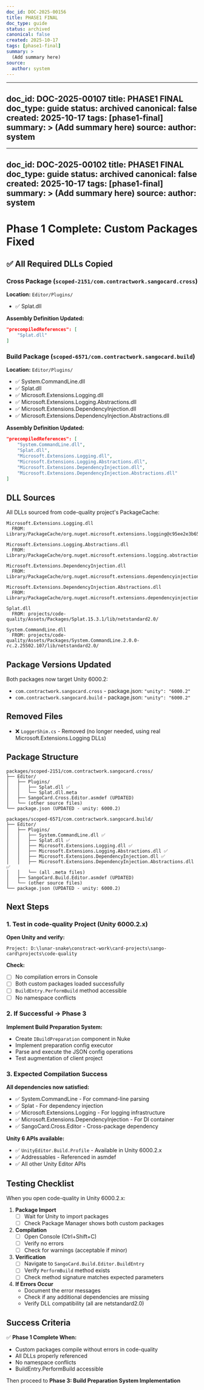 ```yaml
---
doc_id: DOC-2025-00156
title: PHASE1 FINAL
doc_type: guide
status: archived
canonical: false
created: 2025-10-17
tags: [phase1-final]
summary: >
  (Add summary here)
source:
  author: system
---
```

---
doc_id: DOC-2025-00107
title: PHASE1 FINAL
doc_type: guide
status: archived
canonical: false
created: 2025-10-17
tags: [phase1-final]
summary: >
  (Add summary here)
source:
  author: system
---
---
doc_id: DOC-2025-00102
title: PHASE1 FINAL
doc_type: guide
status: archived
canonical: false
created: 2025-10-17
tags: [phase1-final]
summary: >
  (Add summary here)
source:
  author: system
---
# Phase 1 Complete: Custom Packages Fixed

## ✅ All Required DLLs Copied

### Cross Package (`scoped-2151/com.contractwork.sangocard.cross`)

**Location:** `Editor/Plugins/`

- ✅ Splat.dll

**Assembly Definition Updated:**

```json
"precompiledReferences": [
    "Splat.dll"
]
```

### Build Package (`scoped-6571/com.contractwork.sangocard.build`)

**Location:** `Editor/Plugins/`

- ✅ System.CommandLine.dll
- ✅ Splat.dll
- ✅ Microsoft.Extensions.Logging.dll
- ✅ Microsoft.Extensions.Logging.Abstractions.dll
- ✅ Microsoft.Extensions.DependencyInjection.dll
- ✅ Microsoft.Extensions.DependencyInjection.Abstractions.dll

**Assembly Definition Updated:**

```json
"precompiledReferences": [
    "System.CommandLine.dll",
    "Splat.dll",
    "Microsoft.Extensions.Logging.dll",
    "Microsoft.Extensions.Logging.Abstractions.dll",
    "Microsoft.Extensions.DependencyInjection.dll",
    "Microsoft.Extensions.DependencyInjection.Abstractions.dll"
]
```

## DLL Sources

All DLLs sourced from code-quality project's PackageCache:

```
Microsoft.Extensions.Logging.dll
  FROM: Library/PackageCache/org.nuget.microsoft.extensions.logging@c95ee2e3b656/lib/netstandard2.0/

Microsoft.Extensions.Logging.Abstractions.dll
  FROM: Library/PackageCache/org.nuget.microsoft.extensions.logging.abstractions@daf01cbf05d5/lib/netstandard2.0/

Microsoft.Extensions.DependencyInjection.dll
  FROM: Library/PackageCache/org.nuget.microsoft.extensions.dependencyinjection@50cfd603eb43/lib/netstandard2.0/

Microsoft.Extensions.DependencyInjection.Abstractions.dll
  FROM: Library/PackageCache/org.nuget.microsoft.extensions.dependencyinjection.abstractions@011670b187e9/lib/netstandard2.0/

Splat.dll
  FROM: projects/code-quality/Assets/Packages/Splat.15.3.1/lib/netstandard2.0/

System.CommandLine.dll
  FROM: projects/code-quality/Assets/Packages/System.CommandLine.2.0.0-rc.2.25502.107/lib/netstandard2.0/
```

## Package Versions Updated

Both packages now target Unity 6000.2:

- `com.contractwork.sangocard.cross` - package.json: `"unity": "6000.2"`
- `com.contractwork.sangocard.build` - package.json: `"unity": "6000.2"`

## Removed Files

- ❌ `LoggerShim.cs` - Removed (no longer needed, using real Microsoft.Extensions.Logging DLLs)

## Package Structure

```
packages/scoped-2151/com.contractwork.sangocard.cross/
├── Editor/
│   ├── Plugins/
│   │   ├── Splat.dll ✅
│   │   └── Splat.dll.meta
│   ├── SangoCard.Cross.Editor.asmdef (UPDATED)
│   └── (other source files)
└── package.json (UPDATED - unity: 6000.2)

packages/scoped-6571/com.contractwork.sangocard.build/
├── Editor/
│   ├── Plugins/
│   │   ├── System.CommandLine.dll ✅
│   │   ├── Splat.dll ✅
│   │   ├── Microsoft.Extensions.Logging.dll ✅
│   │   ├── Microsoft.Extensions.Logging.Abstractions.dll ✅
│   │   ├── Microsoft.Extensions.DependencyInjection.dll ✅
│   │   ├── Microsoft.Extensions.DependencyInjection.Abstractions.dll ✅
│   │   └── (all .meta files)
│   ├── SangoCard.Build.Editor.asmdef (UPDATED)
│   └── (other source files)
└── package.json (UPDATED - unity: 6000.2)
```

## Next Steps

### 1. Test in code-quality Project (Unity 6000.2.x)

**Open Unity and verify:**

```
Project: D:\lunar-snake\constract-work\card-projects\sango-card\projects\code-quality
```

**Check:**

- [ ] No compilation errors in Console
- [ ] Both custom packages loaded successfully
- [ ] `BuildEntry.PerformBuild` method accessible
- [ ] No namespace conflicts

### 2. If Successful → Phase 3

**Implement Build Preparation System:**

- Create `IBuildPreparation` component in Nuke
- Implement preparation config executor
- Parse and execute the JSON config operations
- Test augmentation of client project

### 3. Expected Compilation Success

**All dependencies now satisfied:**

- ✅ System.CommandLine - For command-line parsing
- ✅ Splat - For dependency injection
- ✅ Microsoft.Extensions.Logging - For logging infrastructure
- ✅ Microsoft.Extensions.DependencyInjection - For DI container
- ✅ SangoCard.Cross.Editor - Cross-package dependency

**Unity 6 APIs available:**

- ✅ `UnityEditor.Build.Profile` - Available in Unity 6000.2.x
- ✅ Addressables - Referenced in asmdef
- ✅ All other Unity Editor APIs

## Testing Checklist

When you open code-quality in Unity 6000.2.x:

1. **Package Import**
   - [ ] Wait for Unity to import packages
   - [ ] Check Package Manager shows both custom packages

2. **Compilation**
   - [ ] Open Console (Ctrl+Shift+C)
   - [ ] Verify no errors
   - [ ] Check for warnings (acceptable if minor)

3. **Verification**
   - [ ] Navigate to `SangoCard.Build.Editor.BuildEntry`
   - [ ] Verify `PerformBuild` method exists
   - [ ] Check method signature matches expected parameters

4. **If Errors Occur**
   - Document the error messages
   - Check if any additional dependencies are missing
   - Verify DLL compatibility (all are netstandard2.0)

## Success Criteria

✅ **Phase 1 Complete When:**

- Custom packages compile without errors in code-quality
- All DLLs properly referenced
- No namespace conflicts
- BuildEntry.PerformBuild accessible

Then proceed to **Phase 3: Build Preparation System Implementation**
